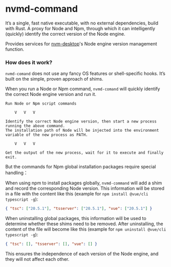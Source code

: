 # nvmd-command

It’s a single, fast native executable, with no external dependencies, build with Rust. A proxy for Node and Npm, through which it can intelligently (quickly) identify the correct version of the Node engine.

Provides services for [nvm-desktop](https://github.com/1111mp/nvm-desktop)'s Node engine version management function.

### How does it work?

`nvmd-comand` does not use any fancy OS features or shell-specific hooks. It’s built on the simple, proven approach of shims.

When you run a Node or Npm command, `nvmd-comand` will quickly identify the correct Node engine version and run it.

```
Run Node or Npm script commands

    V   V   V

Identify the correct Node engine version, then start a new process running the above command.
The installation path of Node will be injected into the environment variable of the new process as PATH.

    V   V   V

Get the output of the new process, wait for it to execute and finally exit.
```

But the commands for Npm global installation packages require special handling：

When using npm to install packages globally, `nvmd-command` will add a shim and record the corresponding Node version. This information will be stored in a file with the content like this (example for `npm install @vue/cli typescript -g`):

```json
{ "tsc": ["20.5.1"], "tsserver": ["20.5.1"], "vue": ["20.5.1"] }
```

When uninstalling global packages, this information will be used to determine whether these shims need to be removed. After uninstalling, the content of the file will become like this (example for `npm uninstall @vue/cli typescript -g`):

```json
{ "tsc": [], "tsserver": [], "vue": [] }
```

This ensures the independence of each version of the Node engine, and they will not affect each other.
